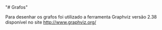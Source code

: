 "# Grafos" 

 Para desenhar os grafos foi utilizado a ferramenta Graphviz versão 2.38 disponível no site http://www.graphviz.org/ 

